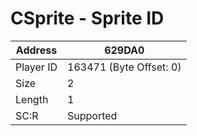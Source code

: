 
#  CSprite - Sprite ID
Address   | 629DA0
----------|-------------
Player ID | 163471 (Byte Offset: 0)
Size 	  | 2
Length 	  | 1
SC:R      | Supported


